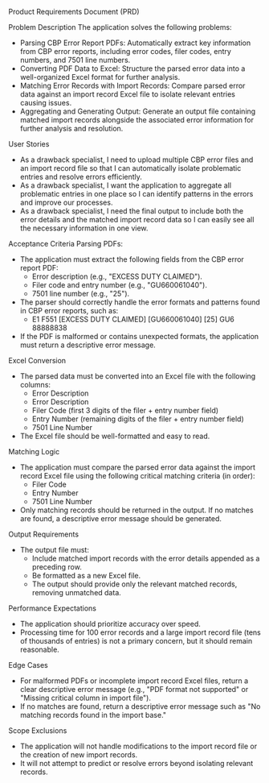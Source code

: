 Product Requirements Document (PRD)

Problem Description
The application solves the following problems:
-  Parsing CBP Error Report PDFs: Automatically extract key information from CBP error reports, including error codes, filer codes, entry numbers, and 7501 line numbers.
- Converting PDF Data to Excel: Structure the parsed error data into a well-organized Excel format for further analysis.
- Matching Error Records with Import Records: Compare parsed error data against an import record Excel file to isolate relevant entries causing issues.
- Aggregating and Generating Output: Generate an output file containing matched import records alongside the associated error information for further analysis and resolution.

User Stories
- As a drawback specialist, I need to upload multiple CBP error files and an import record file so that I can automatically isolate problematic entries and resolve errors efficiently.
- As a drawback specialist, I want the application to aggregate all problematic entries in one place so I can identify patterns in the errors and improve our processes.
- As a drawback specialist, I need the final output to include both the error details and the matched import record data so I can easily see all the necessary information in one view.

Acceptance Criteria
Parsing PDFs:
- The application must extract the following fields from the CBP error report PDF:
    - Error description (e.g., "EXCESS DUTY CLAIMED").
    - Filer code and entry number (e.g., "GU660061040").
    - 7501 line number (e.g., "25").
- The parser should correctly handle the error formats and patterns found in CBP error reports, such as:
    - E1 F551 [EXCESS DUTY CLAIMED] [GU660061040] [25] GU6 88888838
- If the PDF is malformed or contains unexpected formats, the application must return a descriptive error message.

Excel Conversion
- The parsed data must be converted into an Excel file with the following columns:
    - Error Description
    - Error Description
    - Filer Code (first 3 digits of the filer + entry number field)
    - Entry Number (remaining digits of the filer + entry number field)
    - 7501 Line Number
- The Excel file should be well-formatted and easy to read.

Matching Logic
- The application must compare the parsed error data against the import record Excel file using the following critical matching criteria (in order):
    - Filer Code
    - Entry Number
    - 7501 Line Number
- Only matching records should be returned in the output. If no matches are found, a descriptive error message should be generated.

Output Requirements
- The output file must:
    - Include matched import records with the error details appended as a preceding row.
    - Be formatted as a new Excel file.
    - The output should provide only the relevant matched records, removing unmatched data.

Performance Expectations
- The application should prioritize accuracy over speed.
- Processing time for 100 error records and a large import record file (tens of thousands of entries) is not a primary concern, but it should remain reasonable.

Edge Cases
- For malformed PDFs or incomplete import record Excel files, return a clear descriptive error message (e.g., "PDF format not supported" or "Missing critical column in import file").
- If no matches are found, return a descriptive error message such as "No matching records found in the import base."

Scope Exclusions
- The application will not handle modifications to the import record file or the creation of new import records.
- It will not attempt to predict or resolve errors beyond isolating relevant records.
